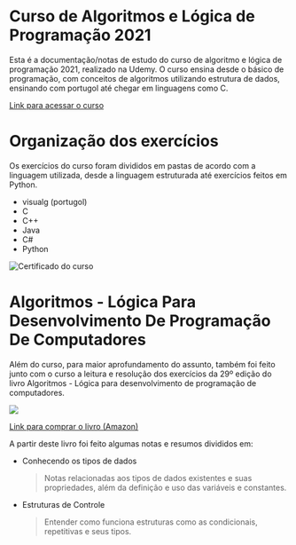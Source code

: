 ﻿# Curso de Algoritmos e Lógica de Programação 2021

Esta é a documentação/notas de estudo do curso de algoritmo e lógica de programação 2021, realizado na Udemy. O curso ensina desde o básico de programação, com conceitos de algoritmos utilizando estrutura de dados, ensinando com portugol até chegar em linguagens como C.

[Link para acessar o curso](https://www.udemy.com/course/curso-algoritmos-logica-de-programacao/)

# Organização dos exercícios

Os exercícios do curso foram divididos em pastas de acordo com a linguagem utilizada, desde a linguagem estruturada até exercícios feitos em Python.

- visualg (portugol)
- C
- C++
- Java
- C#
- Python

![Certificado do curso](https://images-na.ssl-images-amazon.com/images/I/51JyDHSDxhL.jpg)

# Algoritmos - Lógica Para Desenvolvimento De Programação De Computadores

Além do curso, para maior aprofundamento do assunto, também foi feito junto com o curso a leitura e resolução dos exercícios da 29º edição do livro Algoritmos - Lógica para desenvolvimento de programação de computadores.

![](https://images-na.ssl-images-amazon.com/images/I/51JyDHSDxhL.jpg)

[Link para comprar o livro (Amazon)](https://www.amazon.com.br/Algoritmos-Desenvolvimento-Programa%C3%A7%C3%A3o-Computadores-Atualizada/dp/8536531452/ref=asc_df_8536531452/?tag=googleshopp00-20&linkCode=df0&hvadid=379748659420&hvpos=&hvnetw=g&hvrand=6495062846494856588&hvpone=&hvptwo=&hvqmt=&hvdev=c&hvdvcmdl=&hvlocint=&hvlocphy=1001566&hvtargid=pla-811137648208&psc=1)

A partir deste livro foi feito algumas notas e resumos divididos em:

- Conhecendo os tipos de dados
	> Notas relacionadas aos tipos de dados existentes e suas propriedades, além da definição e uso das variáveis e constantes.

- Estruturas de Controle
	> Entender como funciona estruturas como as condicionais, repetitivas e seus tipos.
	



